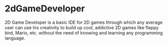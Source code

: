 # 2dGameDeveloper
2D Game Developer is a basic IDE for 2D games through which any average user can use his creativity to build up cool, addictive 2D games like flappy bird, Mario, etc. without the need of knowing and learning any programming language.
